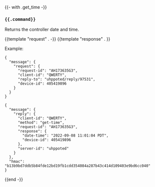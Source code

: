 {{- with .get_time -}}
### `{{.command}}`

Returns the controller date and time.

{{template "request"  . -}}
{{template "response" . }}

Example:
```
{
  "message": {
    "request": {
      "request-id": "AH173635G3",
      "client-id": "QWERTY",
      "reply-to": "uhppoted/reply/97531",
      "device-id": 405419896
    }
  }
}

{
  "message": {
    "reply": {
      "client-id": "QWERTY",
      "method": "get-time",
      "request-id": "AH173635G3",
      "response": {
        "date-time": "2022-09-08 11:01:04 PDT",
        "device-id": 405419896
      },
      "server-id": "uhppoted"
    }
  },
  "hmac": "b13b9bd7ddb5b84fde12bd19fb1cdd354084a287b43c414d109403e9bd6cc040"
}
```
{{end -}}



